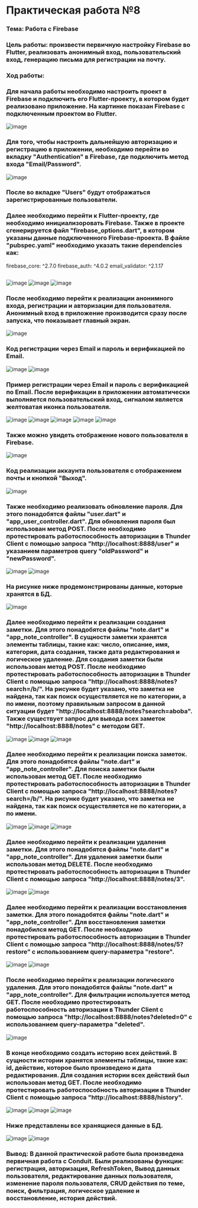 # Практическая работа №8

### Тема: Работа с Firebase
### Цель работы: произвести первичную настройку Firebase во Flutter, реализовать анонимный вход, пользовательский вход, генерацию письма для регистрации на почту.

###
### Ход работы:
### Для начала работы необходимо настроить проект в Firebase и подключить его Flutter-проекту, в котором будет реализовано приложение. На картинке показан Firebase с подключенным проектом во Flutter.
![image](https://user-images.githubusercontent.com/99389490/221417356-c64b5e2a-b660-4dd1-9f1f-94dee5cd04a9.png)
###
### Для того, чтобы настроить дальнейшую авторизацию и регистрацию в приложении, необходимо перейти во вкладку "Authentication" в Firebase, где подключить метод входа "Email/Password".
![image](https://user-images.githubusercontent.com/99389490/221417720-73f8269a-258b-4cc6-8de2-42c32aba771e.png)
### 
### После во вкладке "Users" будут отображаться зарегистрированные пользователи.
### 
### Далее необходимо перейти к Flutter-проекту, где необходимо инициализоровать Firebase. Также в проекте сгенерируется файл "firebase_options.dart", в котором указаны данные подключенного Firebase-проекта. В файле "pubspec.yaml" необходимо указать такие dependencies как: 
  firebase_core: ^2.7.0
  firebase_auth: ^4.0.2
  email_validator: ^2.1.17
##
![image](https://user-images.githubusercontent.com/99389490/221417858-721a80fd-1ef6-416c-bd9f-a289dd6a341c.png)
![image](https://user-images.githubusercontent.com/99389490/221417944-4662cf3d-990f-45d1-89d2-5c840d621b71.png)
![image](https://user-images.githubusercontent.com/99389490/221418420-31321d4c-f48e-4859-b728-92b5acd4db9c.png)
###
### После необходимо перейти к реализации анонимного входа, регистрации и авторизации для пользователя. Анонимный вход в приложение производится сразу после запуска, что показывает главный экран.
![image](https://user-images.githubusercontent.com/99389490/221418152-66b78e4e-3b25-4df8-a758-4a5dc2260668.png)
###
### Код регистрации через Email и пароль и верификацией по Email. 
![image](https://user-images.githubusercontent.com/99389490/221419019-148e1216-1405-44e6-a104-a226a54917e0.png)
![image](https://user-images.githubusercontent.com/99389490/221419244-29267f02-f4ce-4680-b3d7-a8124fc861d2.png)
### Пример регистрации через Email и пароль с верификацией по Email. После верификации в приложении автоматически выполняется пользовательский вход, сигналом является желтоватая иконка пользователя.
![image](https://user-images.githubusercontent.com/99389490/221419162-32717b44-7fc6-4432-9f05-9c5668370986.png)
![image](https://user-images.githubusercontent.com/99389490/221419180-78277956-f3c2-4b32-bf9f-bf054076fefc.png)
![image](https://user-images.githubusercontent.com/99389490/221419283-64fd9970-959a-4359-9998-bc5248d57685.png)
![image](https://user-images.githubusercontent.com/99389490/221419291-63be2adf-b6e5-4c98-b22d-fb4e8c1d8f27.png)
![image](https://user-images.githubusercontent.com/99389490/221419319-c6eac05b-4ac0-492b-b565-31d33f5add40.png)
###
### Также можно увидеть отображение нового пользователя в Firebase.
![image](https://user-images.githubusercontent.com/99389490/221419542-2a0f1ffd-7375-4a4b-a632-b218d56c0476.png)
###
### Код реализации аккаунта пользователя с отображением почты и кнопкой "Выход".
![image](https://user-images.githubusercontent.com/99389490/221419470-901da375-09f9-4d30-897b-08c7d0c1a66a.png)
###
### Также необходимо реализовать обновление пароля. Для этого понадобятся файлы "user.dart" и "app_user_controller.dart". Для обновления пароля был использован метод POST. После необходимо протестировать работоспособность авторизации в Thunder Client с помощью запроса "http://localhost:8888/user" и указанием параметров query "oldPassword" и "newPassword".
![image](https://user-images.githubusercontent.com/99389490/216462270-9cb01bb5-49dc-4755-960c-09df2fbea39a.png)
![image](https://user-images.githubusercontent.com/99389490/216462161-f9f8d19d-fd49-41db-8a58-a98bf95a9855.png)
###
### На рисунке ниже продемонстрированы данные, которые хранятся в БД.
![image](https://user-images.githubusercontent.com/99389490/216462366-e0f95cf2-3f6e-4228-81bc-c379d85d06df.png)
###
### Далее необходимо перейти к реализации создания заметки. Для этого понадобятся файлы "note.dart" и "app_note_controller". В сущности заметки хранятся элементы таблицы, такие как: число, описание, имя, категория, дата создания, также дата редактирования и логическое удаление. Для создания заметки были использован метод POST. После необходимо протестировать работоспособность авторизации в Thunder Client с помощью запроса "http://localhost:8888/notes?search=/b/". На рисунке будет указано, что заметка не найдена, так как поиск осуществляется не по категории, а по имени, поэтому правильным запросом в данной ситуации будет "http://localhost:8888/notes?search=aboba". Также существует запрос для вывода всех заметок "http://localhost:8888/notes" с методом GET.
![image](https://user-images.githubusercontent.com/99389490/216462726-4262c3fd-fcd1-49dc-87c4-0bbe753e19f6.png)
![image](https://user-images.githubusercontent.com/99389490/216462804-bbdf7874-04c1-4c5c-a2db-04584b46f2ed.png)
![image](https://user-images.githubusercontent.com/99389490/216463015-24050b99-fd4f-4cfe-bbac-b5e6c560f055.png)
###
### Далее необходимо перейти к реализации поиска заметок. Для этого понадобятся файлы "note.dart" и "app_note_controller". Для поиска заметки были использован метод GET. После необходимо протестировать работоспособность авторизации в Thunder Client с помощью запроса "http://localhost:8888/notes?search=/b/". На рисунке будет указано, что заметка не найдена, так как поиск осуществляется не по категории, а по имени. 
![image](https://user-images.githubusercontent.com/99389490/216463307-32bc8368-ffd4-41fb-826c-46f7b6a3f80b.png)
![image](https://user-images.githubusercontent.com/99389490/216463195-fdefadd5-ef40-4065-a128-dc8d6796a5a3.png)
![image](https://user-images.githubusercontent.com/99389490/216463223-ff232da5-8d56-4ff7-be9c-17dd08514823.png)
###
### Далее необходимо перейти к реализации удаления заметки. Для этого понадобятся файлы "note.dart" и "app_note_controller". Для удаления заметки были использован метод DELETE. После необходимо протестировать работоспособность авторизации в Thunder Client с помощью запроса "http://localhost:8888/notes/3".
![image](https://user-images.githubusercontent.com/99389490/216463463-d56b76d7-3a60-4cc9-a4fd-f7d2d75b2933.png)
![image](https://user-images.githubusercontent.com/99389490/216463514-802bbd9c-644a-4a1a-9ac0-ba139fc0a39b.png)
###
### Далее необходимо перейти к реализации восстановления заметки. Для этого понадобятся файлы "note.dart" и "app_note_controller". Для восстановления заметки понадобился метод GET. После необходимо протестировать работоспособность авторизации в Thunder Client с помощью запроса "http://localhost:8888/notes/5?restore" с использованием query-параметра "restore".
![image](https://user-images.githubusercontent.com/99389490/216463686-27eb4db6-bbef-4844-aa15-bb5bf08a45f8.png)
![image](https://user-images.githubusercontent.com/99389490/216463812-0f187246-bbe1-4235-b017-be766eefac25.png)
###
### После необходимо перейти к реализации логического удаления. Для этого понадобятся файлы "note.dart" и "app_note_controller". Для фильтрации используется метод GET. После необходимо протестировать работоспособность авторизации в Thunder Client с помощью запроса "http://localhost:8888/notes?deleted=0" с использованием query-параметра "deleted".
![image](https://user-images.githubusercontent.com/99389490/216463951-686286fb-e435-4d80-8306-dfc95801b9a1.png)
###
### В конце необходимо создать историю всех действий. В сущности истории хранятся элементы таблицы, такие как: id, действие, которое было произведено и дата редактирования. Для создания истории всех действий был использован метод GET. После необходимо протестировать работоспособность авторизации в Thunder Client с помощью запроса "http://localhost:8888/history".
![image](https://user-images.githubusercontent.com/99389490/216464062-7c963e30-e408-4923-b4b3-9f4ef60ee7f5.png)
![image](https://user-images.githubusercontent.com/99389490/216464150-6a959c46-9399-4f38-9680-4927f39978f2.png)
![image](https://user-images.githubusercontent.com/99389490/216464339-c093cdf5-e8ad-4280-9c6d-921b686bdea4.png)
###
### Ниже представлены все хранящиеся данные в БД.
![image](https://user-images.githubusercontent.com/99389490/216464555-dea17267-2da4-494c-a0b5-bea4f9e1efe0.png)
![image](https://user-images.githubusercontent.com/99389490/216464590-9528b782-69ab-4136-9bd8-19e479a227ea.png)
### Вывод: В данной практической работе была произведена первичная работа с Conduit. Были реализованы функции: регистрация, авторизация, RefreshToken, Вывод данных пользователя, редактирование данных пользователя, изменение пароля пользователя, CRUD действия по теме, поиск, фильтрация, логическое удаление и восстановление, история действий.

